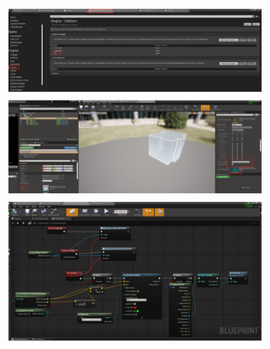 ![](images/2022-01-11-16-53-50.png)

![](images/2022-01-11-16-54-28.png)

![](images/2022-01-11-16-54-57.png)